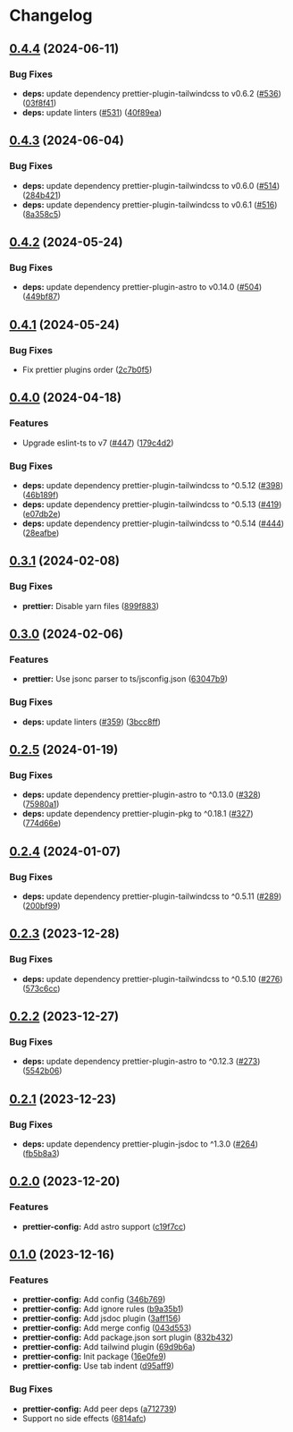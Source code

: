 # Changelog

## [0.4.4](https://github.com/shun-shobon/configs/compare/prettier-config-v0.4.3...prettier-config-v0.4.4) (2024-06-11)


### Bug Fixes

* **deps:** update dependency prettier-plugin-tailwindcss to v0.6.2 ([#536](https://github.com/shun-shobon/configs/issues/536)) ([03f8f41](https://github.com/shun-shobon/configs/commit/03f8f411250f266f4d021d8b8899826e718139b5))
* **deps:** update linters ([#531](https://github.com/shun-shobon/configs/issues/531)) ([40f89ea](https://github.com/shun-shobon/configs/commit/40f89ea6f142b5450a7db336d9cbe8fb79329684))

## [0.4.3](https://github.com/shun-shobon/configs/compare/prettier-config-v0.4.2...prettier-config-v0.4.3) (2024-06-04)


### Bug Fixes

* **deps:** update dependency prettier-plugin-tailwindcss to v0.6.0 ([#514](https://github.com/shun-shobon/configs/issues/514)) ([284b421](https://github.com/shun-shobon/configs/commit/284b421add108b8a20e3f3c92b4976f6a63cc25e))
* **deps:** update dependency prettier-plugin-tailwindcss to v0.6.1 ([#516](https://github.com/shun-shobon/configs/issues/516)) ([8a358c5](https://github.com/shun-shobon/configs/commit/8a358c59d51b1877c0bac82c6c69878ac1f1d218))

## [0.4.2](https://github.com/shun-shobon/configs/compare/prettier-config-v0.4.1...prettier-config-v0.4.2) (2024-05-24)


### Bug Fixes

* **deps:** update dependency prettier-plugin-astro to v0.14.0 ([#504](https://github.com/shun-shobon/configs/issues/504)) ([449bf87](https://github.com/shun-shobon/configs/commit/449bf87dcb297fb7c780800f4aa422c84753140e))

## [0.4.1](https://github.com/shun-shobon/configs/compare/prettier-config-v0.4.0...prettier-config-v0.4.1) (2024-05-24)


### Bug Fixes

* Fix prettier plugins order ([2c7b0f5](https://github.com/shun-shobon/configs/commit/2c7b0f5c95f67ae9c0371e73502ace46a90e1486))

## [0.4.0](https://github.com/shun-shobon/configs/compare/prettier-config-v0.3.1...prettier-config-v0.4.0) (2024-04-18)


### Features

* Upgrade eslint-ts to v7 ([#447](https://github.com/shun-shobon/configs/issues/447)) ([179c4d2](https://github.com/shun-shobon/configs/commit/179c4d2592bd3dbeca9282be998cd39f29372755))


### Bug Fixes

* **deps:** update dependency prettier-plugin-tailwindcss to ^0.5.12 ([#398](https://github.com/shun-shobon/configs/issues/398)) ([46b189f](https://github.com/shun-shobon/configs/commit/46b189f62e7520842ee2b6654a6d27f78fd69f75))
* **deps:** update dependency prettier-plugin-tailwindcss to ^0.5.13 ([#419](https://github.com/shun-shobon/configs/issues/419)) ([e07db2e](https://github.com/shun-shobon/configs/commit/e07db2ef976547ac091f8d800668102a625d9058))
* **deps:** update dependency prettier-plugin-tailwindcss to ^0.5.14 ([#444](https://github.com/shun-shobon/configs/issues/444)) ([28eafbe](https://github.com/shun-shobon/configs/commit/28eafbea99159b3469b22306b85e3ea5a97ebe8a))

## [0.3.1](https://github.com/shun-shobon/configs/compare/prettier-config-v0.3.0...prettier-config-v0.3.1) (2024-02-08)


### Bug Fixes

* **prettier:** Disable yarn files ([899f883](https://github.com/shun-shobon/configs/commit/899f88330c8802bda33c49bd4a4ebb62e9670a12))

## [0.3.0](https://github.com/shun-shobon/configs/compare/prettier-config-v0.2.5...prettier-config-v0.3.0) (2024-02-06)


### Features

* **prettier:** Use jsonc parser to ts/jsconfig.json ([63047b9](https://github.com/shun-shobon/configs/commit/63047b9d68b55e0d7235139117d96d8dfaa713c7))


### Bug Fixes

* **deps:** update linters ([#359](https://github.com/shun-shobon/configs/issues/359)) ([3bcc8ff](https://github.com/shun-shobon/configs/commit/3bcc8ffad481042ced4698993396a5d6ede79305))

## [0.2.5](https://github.com/shun-shobon/configs/compare/prettier-config-v0.2.4...prettier-config-v0.2.5) (2024-01-19)


### Bug Fixes

* **deps:** update dependency prettier-plugin-astro to ^0.13.0 ([#328](https://github.com/shun-shobon/configs/issues/328)) ([75980a1](https://github.com/shun-shobon/configs/commit/75980a12ff9663becbcca634f537a7dc3f693f4d))
* **deps:** update dependency prettier-plugin-pkg to ^0.18.1 ([#327](https://github.com/shun-shobon/configs/issues/327)) ([774d66e](https://github.com/shun-shobon/configs/commit/774d66e00d3029ed6722ed895698595b9b7126d2))

## [0.2.4](https://github.com/shun-shobon/configs/compare/prettier-config-v0.2.3...prettier-config-v0.2.4) (2024-01-07)


### Bug Fixes

* **deps:** update dependency prettier-plugin-tailwindcss to ^0.5.11 ([#289](https://github.com/shun-shobon/configs/issues/289)) ([200bf99](https://github.com/shun-shobon/configs/commit/200bf99f6b290064dc842778004ffb1ecfc20759))

## [0.2.3](https://github.com/shun-shobon/configs/compare/prettier-config-v0.2.2...prettier-config-v0.2.3) (2023-12-28)


### Bug Fixes

* **deps:** update dependency prettier-plugin-tailwindcss to ^0.5.10 ([#276](https://github.com/shun-shobon/configs/issues/276)) ([573c6cc](https://github.com/shun-shobon/configs/commit/573c6cceede53a4547d950338a375ba3140045b5))

## [0.2.2](https://github.com/shun-shobon/configs/compare/prettier-config-v0.2.1...prettier-config-v0.2.2) (2023-12-27)


### Bug Fixes

* **deps:** update dependency prettier-plugin-astro to ^0.12.3 ([#273](https://github.com/shun-shobon/configs/issues/273)) ([5542b06](https://github.com/shun-shobon/configs/commit/5542b06aae316a83c580d09f32c00e2111e20efe))

## [0.2.1](https://github.com/shun-shobon/configs/compare/prettier-config-v0.2.0...prettier-config-v0.2.1) (2023-12-23)


### Bug Fixes

* **deps:** update dependency prettier-plugin-jsdoc to ^1.3.0 ([#264](https://github.com/shun-shobon/configs/issues/264)) ([fb5b8a3](https://github.com/shun-shobon/configs/commit/fb5b8a304eda4fe5e5442b2022cde943920d87b2))

## [0.2.0](https://github.com/shun-shobon/configs/compare/prettier-config-v0.1.0...prettier-config-v0.2.0) (2023-12-20)


### Features

* **prettier-config:** Add astro support ([c19f7cc](https://github.com/shun-shobon/configs/commit/c19f7cc3d6196e44e3b4985f0051ca96424307eb))

## [0.1.0](https://github.com/shun-shobon/configs/compare/prettier-config-v0.0.1...prettier-config-v0.1.0) (2023-12-16)


### Features

* **prettier-config:** Add config ([346b769](https://github.com/shun-shobon/configs/commit/346b769b94a658cbe73db9d5c0a8b97a7e18d729))
* **prettier-config:** Add ignore rules ([b9a35b1](https://github.com/shun-shobon/configs/commit/b9a35b19538c9c6fffcb8b4ebd24600c0a10719a))
* **prettier-config:** Add jsdoc plugin ([3aff156](https://github.com/shun-shobon/configs/commit/3aff1560800449c83f0abba9e9bede6f5875bc06))
* **prettier-config:** Add merge config ([043d553](https://github.com/shun-shobon/configs/commit/043d5539e655e4055dd40d5a75e50e9c8ed2da4c))
* **prettier-config:** Add package.json sort plugin ([832b432](https://github.com/shun-shobon/configs/commit/832b432aa9b01ebaa03cdeaf160c6e64bd7474bc))
* **prettier-config:** Add tailwind plugin ([69d9b6a](https://github.com/shun-shobon/configs/commit/69d9b6a761ec854d21ff7b99293de0614156fd3b))
* **prettier-config:** Init package ([16e0fe9](https://github.com/shun-shobon/configs/commit/16e0fe9f1b5f866b4062cf91e01a5bc71a1365c3))
* **prettier-config:** Use tab indent ([d95aff9](https://github.com/shun-shobon/configs/commit/d95aff9ac6ec9c6802634c99750c2c59c7892a91))


### Bug Fixes

* **prettier-config:** Add peer deps ([a712739](https://github.com/shun-shobon/configs/commit/a712739c30a4fa3fd2fda0f16225201a9e9db419))
* Support no side effects ([6814afc](https://github.com/shun-shobon/configs/commit/6814afc6b22e668ce9fa1368d693f17138bd7ee8))
